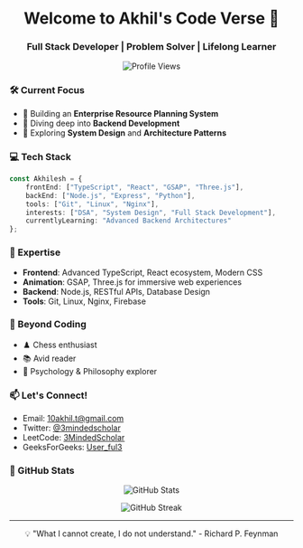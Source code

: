 <h1 align="center">Welcome to Akhil's Code Verse 🚀</h1>
<h3 align="center">Full Stack Developer | Problem Solver | Lifelong Learner</h3>

<p align="center">
  <img src="https://komarev.com/ghpvc/?username=silky-x0&label=Visitors&color=0e75b6&style=flat" alt="Profile Views" />
</p>

### 🛠️ Current Focus

- 🏢 Building an **Enterprise Resource Planning System**
- 🎯 Diving deep into **Backend Development**
- 🧠 Exploring **System Design** and **Architecture Patterns**

### 💻 Tech Stack

```typescript
const Akhilesh = {
    frontEnd: ["TypeScript", "React", "GSAP", "Three.js"],
    backEnd: ["Node.js", "Express", "Python"],
    tools: ["Git", "Linux", "Nginx"],
    interests: ["DSA", "System Design", "Full Stack Development"],
    currentlyLearning: "Advanced Backend Architectures"
};
```

### 🎯 Expertise
- **Frontend**: Advanced TypeScript, React ecosystem, Modern CSS
- **Animation**: GSAP, Three.js for immersive web experiences
- **Backend**: Node.js, RESTful APIs, Database Design
- **Tools**: Git, Linux, Nginx, Firebase

### 🎨 Beyond Coding
- ♟️ Chess enthusiast
- 📚 Avid reader
- 🧠 Psychology & Philosophy explorer

### 📫 Let's Connect!
- Email: 10akhil.t@gmail.com
- Twitter: [@3mindedscholar](https://twitter.com/3mindedscholar)
- LeetCode: [3MindedScholar](https://leetcode.com/3MindedScholar)
- GeeksForGeeks: [User_ful3](https://auth.geeksforgeeks.org/user/user_ful3u1538za)

### 🌟 GitHub Stats

<div align="center">

![GitHub Stats](https://github-readme-stats.vercel.app/api?username=silky-x0&show_icons=true&theme=tokyonight&hide_border=true)

![GitHub Streak](https://github-readme-streak-stats.herokuapp.com/?user=silky-x0&theme=tokyonight&hide_border=true)

</div>

---

<p align="center">💡 "What I cannot create, I do not understand." - Richard P. Feynman</p>
